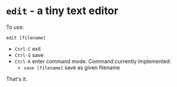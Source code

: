# `edit` - a tiny text editor

To use:

```
edit [filename]
```

- `Ctrl-C` exit
- `Ctrl-S` save
- `Ctrl-K` enter command mode. Command currently implemented:
  - `save [filename]` save as given filename
  
That's it.
